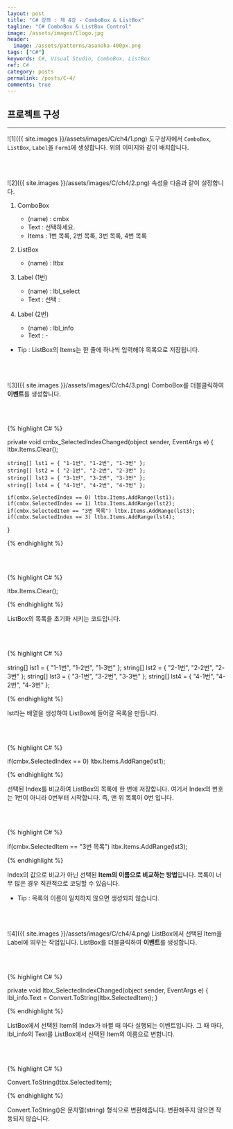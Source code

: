 ```yaml
---
layout: post
title: "C# 강좌 : 제 4강 - ComboBox & ListBox"
tagline: "C# ComboBox & ListBox Control"
image: /assets/images/Clogo.jpg
header:
  image: /assets/patterns/asanoha-400px.png
tags: ["C#"]
keywords: C#, Visual Studio, ComboBox, ListBox
ref: C#
category: posts
permalink: /posts/C-4/
comments: true
---
```



## 프로젝트 구성 ##
----------

![1]({{ site.images }}/assets/images/C/ch4/1.png)
도구상자에서 `ComboBox`, `ListBox`, `Label`을 `Form1`에 생성합니다. 위의 이미지와 같이 배치합니다.

<br>
<br>

![2]({{ site.images }}/assets/images/C/ch4/2.png)
속성을 다음과 같이 설정합니다.
1. ComboBox
	* (name) : cmbx
	* Text : 선택하세요.
	* Items : 1번 목록, 2번 목록, 3번 목록, 4번 목록
	
2. ListBox
	* (name) : ltbx
	
3. Label (1번)
	* (name) : lbl_select
	* Text : 선택 :
	
4. Label (2번)
	* (name) : lbl_info
	* Text : -
	
- Tip : ListBox의 Items는 한 줄에 하나씩 입력해야 목록으로 저장됩니다.

<br>
<br>

![3]({{ site.images }}/assets/images/C/ch4/3.png)
ComboBox를 더블클릭하여 **이벤트**를 생성합니다.

<br>
<br>

{% highlight C# %}

private void cmbx_SelectedIndexChanged(object sender, EventArgs e)
{
	ltbx.Items.Clear();
	
	string[] lst1 = { "1-1번", "1-2번", "1-3번" };
	string[] lst2 = { "2-1번", "2-2번", "2-3번" };	
	string[] lst3 = { "3-1번", "3-2번", "3-3번" };
	string[] lst4 = { "4-1번", "4-2번", "4-3번" };

	if(cmbx.SelectedIndex == 0) ltbx.Items.AddRange(lst1);
	if(cmbx.SelectedIndex == 1) ltbx.Items.AddRange(lst2);
	if(cmbx.SelectedItem == "3번 목록") ltbx.Items.AddRange(lst3);
	if(cmbx.SelectedIndex == 3) ltbx.Items.AddRange(lst4);

}

{% endhighlight %}

<br>
<br>

{% highlight C# %}

ltbx.Items.Clear();

{% endhighlight %}

ListBox의 목록을 초기화 시키는 코드입니다.

<br>
<br>

{% highlight C# %}

string[] lst1 = { "1-1번", "1-2번", "1-3번" };
string[] lst2 = { "2-1번", "2-2번", "2-3번" };
string[] lst3 = { "3-1번", "3-2번", "3-3번" };
string[] lst4 = { "4-1번", "4-2번", "4-3번" };

{% endhighlight %}

lst라는 배열을 생성하여 ListBox에 들어갈 목록을 만듭니다.

<br>
<br>

{% highlight C# %}

if(cmbx.SelectedIndex == 0) ltbx.Items.AddRange(lst1);

{% endhighlight %}

선택된 Index를 비교하여 ListBox의 목록에 한 번에 저장합니다.
여기서 Index의 번호는 1번이 아니라 0번부터 시작합니다. 즉, 맨 위 목록이 0번 입니다.

<br>
<br>

{% highlight C# %}

if(cmbx.SelectedItem == "3번 목록") ltbx.Items.AddRange(lst3);

{% endhighlight %}

Index의 값으로 비교가 아닌 선택된 **Item의 이름으로 비교하는 방법**입니다. 목록이 너무 많은 경우 직관적으로 코딩할 수 있습니다.

- Tip : 목록의 이름이 일치하지 않으면 생성되지 않습니다.

<br>
<br>

![4]({{ site.images }}/assets/images/C/ch4/4.png)
ListBox에서 선택된 Item을 Label에 띄우는 작업입니다. ListBox를 더블클릭하여 **이벤트**를 생성합니다.

<br>
<br>

{% highlight C# %}

private void ltbx_SelectedIndexChanged(object sender, EventArgs e)
{
	lbl_info.Text = Convert.ToString(ltbx.SelectedItem);
}

{% endhighlight %}

ListBox에서 선택된 Item의 Index가 바뀔 때 마다 실행되는 이벤트입니다.
그 때 마다, lbl_info의 Text를 ListBox에서 선택된 Item의 이름으로 변합니다.

<br>
<br>

{% highlight C# %}

Convert.ToString(ltbx.SelectedItem);

{% endhighlight %}

Convert.ToString()은 문자열(string) 형식으로 변환해줍니다. 변환해주지 않으면 작동되지 않습니다.
